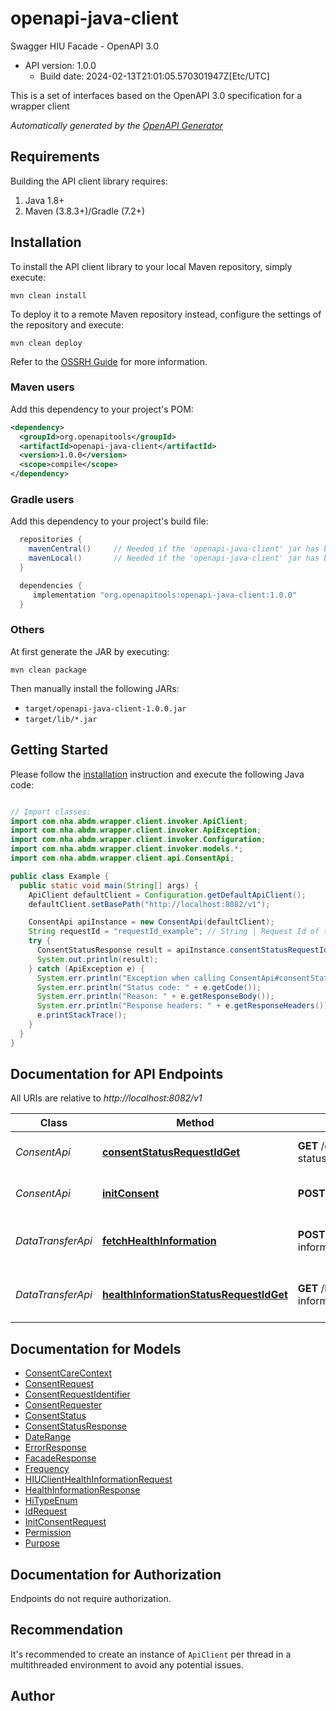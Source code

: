 # openapi-java-client

Swagger HIU Facade - OpenAPI 3.0
- API version: 1.0.0
  - Build date: 2024-02-13T21:01:05.570301947Z[Etc/UTC]

This is a set of interfaces based on the OpenAPI 3.0 specification for a wrapper client


*Automatically generated by the [OpenAPI Generator](https://openapi-generator.tech)*


## Requirements

Building the API client library requires:
1. Java 1.8+
2. Maven (3.8.3+)/Gradle (7.2+)

## Installation

To install the API client library to your local Maven repository, simply execute:

```shell
mvn clean install
```

To deploy it to a remote Maven repository instead, configure the settings of the repository and execute:

```shell
mvn clean deploy
```

Refer to the [OSSRH Guide](http://central.sonatype.org/pages/ossrh-guide.html) for more information.

### Maven users

Add this dependency to your project's POM:

```xml
<dependency>
  <groupId>org.openapitools</groupId>
  <artifactId>openapi-java-client</artifactId>
  <version>1.0.0</version>
  <scope>compile</scope>
</dependency>
```

### Gradle users

Add this dependency to your project's build file:

```groovy
  repositories {
    mavenCentral()     // Needed if the 'openapi-java-client' jar has been published to maven central.
    mavenLocal()       // Needed if the 'openapi-java-client' jar has been published to the local maven repo.
  }

  dependencies {
     implementation "org.openapitools:openapi-java-client:1.0.0"
  }
```

### Others

At first generate the JAR by executing:

```shell
mvn clean package
```

Then manually install the following JARs:

* `target/openapi-java-client-1.0.0.jar`
* `target/lib/*.jar`

## Getting Started

Please follow the [installation](#installation) instruction and execute the following Java code:

```java

// Import classes:
import com.nha.abdm.wrapper.client.invoker.ApiClient;
import com.nha.abdm.wrapper.client.invoker.ApiException;
import com.nha.abdm.wrapper.client.invoker.Configuration;
import com.nha.abdm.wrapper.client.invoker.models.*;
import com.nha.abdm.wrapper.client.api.ConsentApi;

public class Example {
  public static void main(String[] args) {
    ApiClient defaultClient = Configuration.getDefaultApiClient();
    defaultClient.setBasePath("http://localhost:8082/v1");

    ConsentApi apiInstance = new ConsentApi(defaultClient);
    String requestId = "requestId_example"; // String | Request Id of the consent request.
    try {
      ConsentStatusResponse result = apiInstance.consentStatusRequestIdGet(requestId);
      System.out.println(result);
    } catch (ApiException e) {
      System.err.println("Exception when calling ConsentApi#consentStatusRequestIdGet");
      System.err.println("Status code: " + e.getCode());
      System.err.println("Reason: " + e.getResponseBody());
      System.err.println("Response headers: " + e.getResponseHeaders());
      e.printStackTrace();
    }
  }
}

```

## Documentation for API Endpoints

All URIs are relative to *http://localhost:8082/v1*

Class | Method | HTTP request | Description
------------ | ------------- | ------------- | -------------
*ConsentApi* | [**consentStatusRequestIdGet**](docs/ConsentApi.md#consentStatusRequestIdGet) | **GET** /consent-status/{requestId} | Get status of Consent request.
*ConsentApi* | [**initConsent**](docs/ConsentApi.md#initConsent) | **POST** /consent-init | Initiates consent request
*DataTransferApi* | [**fetchHealthInformation**](docs/DataTransferApi.md#fetchHealthInformation) | **POST** /health-information/fetch-records | Submits a request to fetch health information
*DataTransferApi* | [**healthInformationStatusRequestIdGet**](docs/DataTransferApi.md#healthInformationStatusRequestIdGet) | **GET** /health-information/status/{requestId} | Get status of Health Information request.


## Documentation for Models

 - [ConsentCareContext](docs/ConsentCareContext.md)
 - [ConsentRequest](docs/ConsentRequest.md)
 - [ConsentRequestIdentifier](docs/ConsentRequestIdentifier.md)
 - [ConsentRequester](docs/ConsentRequester.md)
 - [ConsentStatus](docs/ConsentStatus.md)
 - [ConsentStatusResponse](docs/ConsentStatusResponse.md)
 - [DateRange](docs/DateRange.md)
 - [ErrorResponse](docs/ErrorResponse.md)
 - [FacadeResponse](docs/FacadeResponse.md)
 - [Frequency](docs/Frequency.md)
 - [HIUClientHealthInformationRequest](docs/HIUClientHealthInformationRequest.md)
 - [HealthInformationResponse](docs/HealthInformationResponse.md)
 - [HiTypeEnum](docs/HiTypeEnum.md)
 - [IdRequest](docs/IdRequest.md)
 - [InitConsentRequest](docs/InitConsentRequest.md)
 - [Permission](docs/Permission.md)
 - [Purpose](docs/Purpose.md)


<a id="documentation-for-authorization"></a>
## Documentation for Authorization

Endpoints do not require authorization.


## Recommendation

It's recommended to create an instance of `ApiClient` per thread in a multithreaded environment to avoid any potential issues.

## Author



